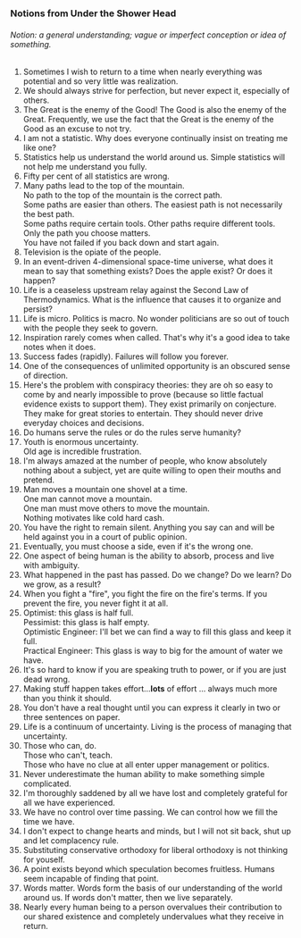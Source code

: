 ### Notions from Under the Shower Head
###### Notion: a general understanding; vague or imperfect conception or idea of something.

1. Sometimes I wish to return to a time when nearly everything was potential and so very little was realization.
2. We should always strive for perfection, but never expect it, especially of others.   
3. The Great is the enemy of the Good! The Good is also the enemy of the Great.  Frequently, we use the fact that the Great is the enemy of the Good as an excuse to not try.
4. I am not a statistic. Why does everyone continually insist on treating me like one?
5. Statistics help us understand the world around us. Simple statistics will not help me understand you fully.
6. Fifty per cent of all statistics are wrong.
7. Many paths lead to the top of the mountain.  
   No path to the top of the mountain is the correct path.  
   Some paths are easier than others.  The easiest path is not necessarily the best path.  
   Some paths require certain tools.  Other paths require different tools.  
   Only the path you choose matters.  
   You have not failed if you back down and start again.  
8. Television is the opiate of the people.
9. In an event-driven 4-dimensional space-time universe, what does it mean to say that something exists? Does the apple exist? Or does it happen?
10. Life is a ceaseless upstream relay against the Second Law of Thermodynamics. What is the influence that causes it to organize and persist?
11. Life is micro. Politics is macro.  No wonder politicians are so out of touch with the people they seek to govern.
12. Inspiration rarely comes when called. That's why it's a good idea to take notes when it does.
13. Success fades (rapidly).  Failures will follow you forever.
14. One of the consequences of unlimited opportunity is an obscured sense of direction.
15. Here's the problem with conspiracy theories: they are oh so easy to come by and nearly impossible to prove (because so little factual evidence exists to support them). 
    They exist primarily on conjecture. They make for great stories to entertain.  They should never drive everyday choices and decisions.
16. Do humans serve the rules or do the rules serve humanity?
17. Youth is enormous uncertainty.  
    Old age is incredible frustration.
18. I'm always amazed at the number of people, who know absolutely nothing about a subject, yet are quite willing to open their mouths and pretend.
19. Man moves a mountain one shovel at a time.  
    One man cannot move a mountain.  
    One man must move others to move the mountain.  
    Nothing motivates like cold hard cash.
20. You have the right to remain silent. Anything you say can and will be held against you in a court of public opinion.
21. Eventually, you must choose a side, even if it's the wrong one.
22. One aspect of being human is the ability to absorb, process and live with ambiguity.
23. What happened in the past has passed.  Do we change? Do we learn? Do we grow, as a result?
24. When you fight a "fire", you fight the fire on the fire's terms. If you prevent the fire, you never fight it at all.
25. Optimist: this glass is half full.  
    Pessimist: this glass is half empty.  
    Optimistic Engineer: I'll bet we can find a way to fill this glass and keep it full.  
    Practical Engineer: This glass is way to big for the amount of water we have.
26. It's so hard to know if you are speaking truth to power, or if you are just dead wrong.
27. Making stuff happen takes effort...**lots** of effort ... always much more than you think it should.
28. You don't have a real thought until you can express it clearly in two or three sentences on paper.
29. Life is a continuum of uncertainty.  Living is the process of managing that uncertainty.
30. Those who can, do.  
    Those who can't, teach.  
    Those who have no clue at all enter upper management or politics.
31. Never underestimate the human ability to make something simple complicated.
32. I'm thoroughly saddened by all we have lost and completely grateful for all we have experienced.
33. We have no control over time passing. We can control how we fill the time we have.
34. I don't expect to change hearts and minds, but I will not sit back, shut up and let complacency rule.
35. Substituting conservative orthodoxy for liberal orthodoxy is not thinking for youself.
36. A point exists beyond which speculation becomes fruitless.  Humans seem incapable of finding that point.
37. Words matter. Words form the basis of our understanding of the world around us. If words don't matter, then we live separately.
38. Nearly every human being to a person overvalues their contribution to our shared existence and completely undervalues what they
    receive in return.

